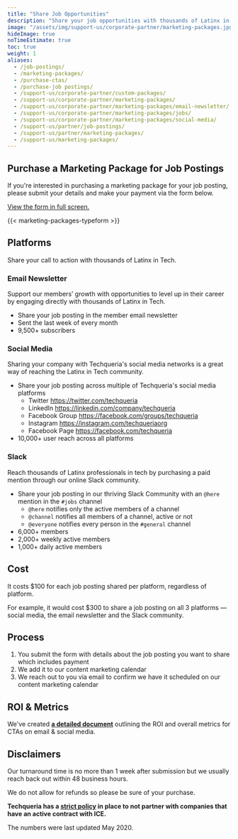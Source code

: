 ```yaml
---
title: "Share Job Opportunities"
description: "Share your job opportunities with thousands of Latinx in Tech through our email newsletter, social media platforms or Slack community. 💼"
image: "/assets/img/support-us/corporate-partner/marketing-packages.jpg"
hideImage: true
noTimeEstimate: true
toc: true
weight: 1
aliases:
  - /job-postings/
  - /marketing-packages/
  - /purchase-ctas/
  - /purchase-job postings/
  - /support-us/corporate-partner/custom-packages/
  - /support-us/corporate-partner/marketing-packages/
  - /support-us/corporate-partner/marketing-packages/email-newsletter/
  - /support-us/corporate-partner/marketing-packages/jobs/
  - /support-us/corporate-partner/marketing-packages/social-media/
  - /support-us/partner/job-postings/
  - /support-us/partner/marketing-packages/
  - /support-us/marketing-packages/
---
```


## Purchase a Marketing Package for Job Postings

If you're interested in purchasing a marketing package for your job posting, please submit your details and make your payment via the form below.

<a href="https://techqueria.typeform.com/to/GveLjJ" rel="noopener" target="_blank">View the form in full screen.</a>

{{< marketing-packages-typeform >}}

## Platforms

Share your call to action with thousands of Latinx in Tech.

### Email Newsletter

Support our members’ growth with opportunities to level up in their career by engaging directly with thousands of Latinx in Tech.

- Share your job posting in the member email newsletter
- Sent the last week of every month
- 9,500+ subscribers

### Social Media

Sharing your company with Techqueria's social media networks is a great way of reaching the Latinx in Tech community.

- Share your job posting across multiple of Techqueria's social media platforms
  - Twitter https://twitter.com/techqueria
  - LinkedIn https://linkedin.com/company/techqueria
  - Facebook Group https://facebook.com/groups/techqueria
  - Instagram https://instagram.com/techqueriaorg
  - Facebook Page https://facebook.com/techqueria
- 10,000+ user reach across all platforms

### Slack

Reach thousands of Latinx professionals in tech by purchasing a paid mention through our online Slack community.

- Share your job posting in our thriving Slack Community with an `@here` mention in the `#jobs` channel
  - `@here` notifies only the active members of a channel
  - `@channel` notifies all members of a channel, active or not
  - `@everyone` notifies every person in the `#general` channel
- 6,000+ members
- 2,000+ weekly active members
- 1,000+ daily active members

## Cost

It costs $100 for each job posting shared per platform, regardless of platform.

For example, it would cost $300 to share a job posting on all 3 platforms — social media, the email newsletter and the Slack community.

## Process

1. You submit the form with details about the job posting you want to share which includes payment
2. We add it to our content marketing calendar
3. We reach out to you via email to confirm we have it scheduled on our content marketing calendar

## ROI & Metrics

We've created **[a detailed document](https://docs.google.com/document/d/1aZZA7UU5TsA_s_yGVZQMS10H7Nl1OKi9hYuJYRhc-3M/edit)** outlining the ROI and overall metrics for CTAs on email & social media.

## Disclaimers

Our turnaround time is no more than 1 week after submission but we usually reach back out within 48 business hours.

We do not allow for refunds so please be sure of your purchase.

**Techqueria has a [strict policy](/about/no-tech-for-ice/) in place to not partner with companies that have an active contract with ICE.**

The numbers were last updated May 2020.
